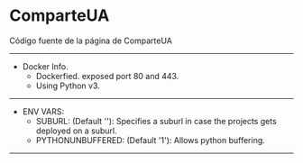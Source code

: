 # ComparteUA
Código fuente de la página de ComparteUA


----------------------------------------
- Docker Info.
  - Dockerfied. exposed port 80 and 443.
  - Using Python v3.
-----------------------------
- ENV VARS:
  - SUBURL: (Default ''): Specifies a suburl in case the projects gets deployed on a suburl.
  - PYTHONUNBUFFERED: (Default '1'): Allows python buffering.
--------------------------------------
